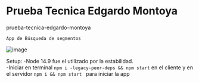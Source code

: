 # Prueba Tecnica Edgardo Montoya

prueba-tecnica-edgardo-montoya

```App de Búsqueda de segmentos```


![image](https://user-images.githubusercontent.com/99446178/161690406-531cdc46-5a06-4286-aad5-5b79b4116dcc.png)




Setup:
-Node 14.9 fue el utilizado por la estabilidad.<br/>
-Iniciar en terminal `npm i -legacy-peer-deps && npm start` en el cliente y en el servidor `npm i && npm start ` para iniciar la app
